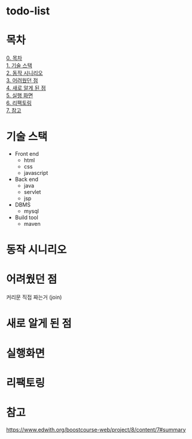 # todo-list

# 목차
  [0. 목차](#목차)  
  [1. 기술 스택](#기술-스택)  
  [2. 동작 시니리오](#동작-시니리오)  
  [3. 어려웠던 점](#어려웠던-점)  
  [4. 새로 알게 된 점](#새로-알게-된-점)  
  [5. 실행 화면](#실행화면)  
  [6. 리팩토링](#리팩토링)  
  [7. 참고](#참고)  

# 기술 스택
  - Front end
    - html
    - css
    - javascript
  - Back end
    - java
    - servlet
    - jsp
  - DBMS
    - mysql
  - Build tool
    - maven

# 동작 시니리오


# 어려웠던 점
커리문 직접 짜는거 (join)

# 새로 알게 된 점


# 실행화면


# 리팩토링

# 참고
https://www.edwith.org/boostcourse-web/project/8/content/7#summary
